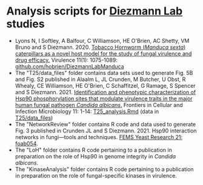 # Analysis scripts for [Diezmann Lab](http://www.yeast-genetics.co.uk) studies
- Lyons N, I Softley, A Balfour, C Williamson, HE O'Brien, AC Shetty, VM Bruno and S Diezmann. 2020. [Tobacco Hornworm (_Manduca sexta_) caterpillars as a novel host model for the study of fungal virulence and drug efficacy.](https://www.ncbi.nlm.nih.gov/pmc/articles/PMC7549948/) Virulence 11(1): 1075-1089: [github.com/hobrien/DiezmannLabManduca](https://github.com/hobrien/DiezmannLabManduca)
- The "T25/data_files" folder contains data sets used to generate Fig. 5B and Fig. S2 published in Alaalm L, JL Crunden, M Butcher, U Obst, R Whealy, CE Williamson, HE O'Brien, C Schaffitzel, G Ramage, S Spencer and S Diezmann. 2021. [Identification and phenotypic characterization of Hsp90 phosphorylation sites that modulate virulence traits in the major human fungal pathogen _Candida albicans_.](https://www.frontiersin.org/articles/10.3389/fcimb.2021.637836/full) Frontiers in Cellular and Infection Microbiology 11: 1-14: [T25_analysis.Rmd](T25_analysis.Rmd) (data in [T25/data_files](T25/data_files))
- The "NetworkReview" folder contains R code and data used to generate Fig. 3 published in Crunden JL and S Diezmann. 2021. Hsp90 interaction networks in fungi—tools and techniques. [FEMS Yeast Research 21: foab054](https://www.ncbi.nlm.nih.gov/pmc/articles/PMC8599792/).
- The "LoH" folder contains R code pertaining to a publication in preparation on the role of Hsp90 in genome integrity in _Candida albicans_.
- The "KinaseAnalysis" folder contains R code pertaining to a publication in preparation on the role of fungal-specific kinases in virulence.
